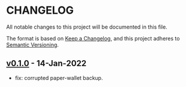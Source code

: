 # CHANGELOG
All notable changes to this project will be documented in this file.

The format is based on [Keep a Changelog](https://keepachangelog.com/en/1.0.0/),
and this project adheres to [Semantic Versioning](https://semver.org/spec/v2.0.0.html).

## [v0.1.0][v0.1.0] - 14-Jan-2022

- fix: corrupted paper-wallet backup. 

[v0.1.0]: https://github.com/symbol/wallets-lib/releases/tag/v0.1.0
